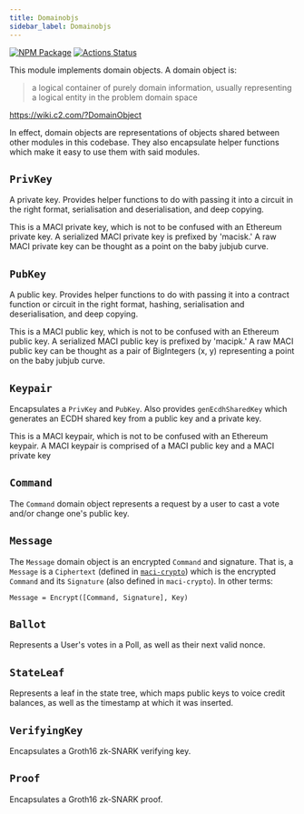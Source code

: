 ```yaml
---
title: Domainobjs
sidebar_label: Domainobjs
---
```


[![NPM Package][domainobjs-npm-badge]][domainobjs-npm-link]
[![Actions Status][domainobjs-actions-badge]][domainobjs-actions-link]

This module implements domain objects. A domain object is:

> a logical container of purely domain information, usually representing a
> logical entity in the problem domain space

https://wiki.c2.com/?DomainObject

In effect, domain objects are representations of objects shared between other
modules in this codebase. They also encapsulate helper functions which make it
easy to use them with said modules.

## `PrivKey`

A private key. Provides helper functions to do with passing it into a circuit
in the right format, serialisation and deserialisation, and deep copying.

This is a MACI private key, which is not to be confused with an Ethereum private key.
A serialized MACI private key is prefixed by 'macisk.'
A raw MACI private key can be thought as a point on the baby jubjub curve.

## `PubKey`

A public key. Provides helper functions to do with passing it into a contract
function or circuit in the right format, hashing, serialisation and
deserialisation, and deep copying.

This is a MACI public key, which is not to be confused with an Ethereum public key. A serialized MACI public key is prefixed by 'macipk.' A raw MACI public key can be thought as a pair of BigIntegers (x, y) representing a point on the baby jubjub curve.

## `Keypair`

Encapsulates a `PrivKey` and `PubKey`. Also provides `genEcdhSharedKey` which
generates an ECDH shared key from a public key and a private key.

This is a MACI keypair, which is not to be confused with an Ethereum keypair.
A MACI keypair is comprised of a MACI public key and a MACI private key

## `Command`

The `Command` domain object represents a request by a user to cast a vote
and/or change one's public key.

## `Message`

The `Message` domain object is an encrypted `Command` and signature. That is, a
`Message` is a `Ciphertext` (defined in [`maci-crypto`](../crypto/index.md))
which is the encrypted `Command` and its `Signature` (also defined in
`maci-crypto`). In other terms:

```
Message = Encrypt([Command, Signature], Key)
```

## `Ballot`

Represents a User's votes in a Poll, as well as their next valid nonce.

## `StateLeaf`

Represents a leaf in the state tree, which maps public keys to voice credit
balances, as well as the timestamp at which it was inserted.

## `VerifyingKey`

Encapsulates a Groth16 zk-SNARK verifying key.

## `Proof`

Encapsulates a Groth16 zk-SNARK proof.

[domainobjs-npm-badge]: https://img.shields.io/npm/v/maci-domainobjs.svg
[domainobjs-npm-link]: https://www.npmjs.com/package/maci-domainobjs
[domainobjs-actions-badge]: https://github.com/privacy-scaling-explorations/maci/actions/workflows/domainobjs-build.yml/badge.svg
[domainobjs-actions-link]: https://github.com/privacy-scaling-explorations/maci/actions?query=workflow%3Adomainobjs
